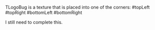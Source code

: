 TLogoBug is a texture that is placed into one of the corners:
#topLeft
#topRight
#bottomLeft
#bottomRight

I still need to complete this.